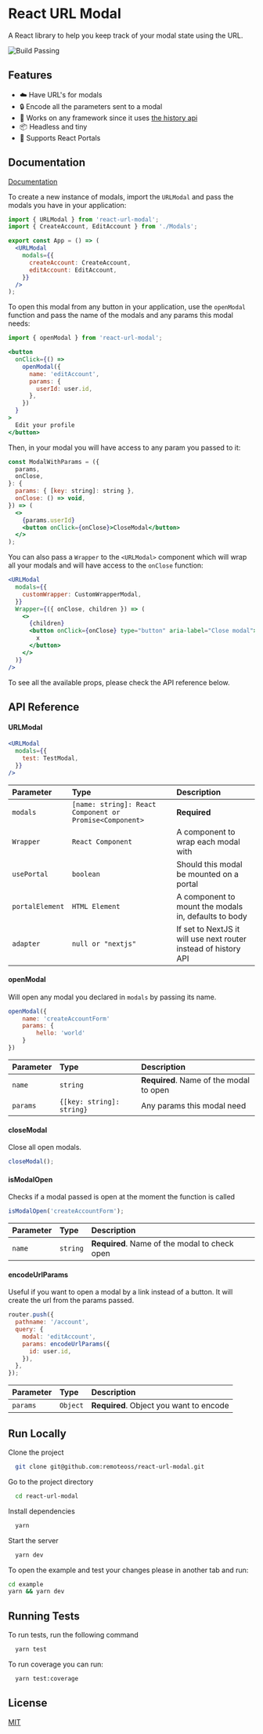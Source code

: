 # React URL Modal

A React library to help you keep track of your modal state using the URL.

![Build Passing](https://img.shields.io/github/checks-status/remoteoss/react-url-modal/main?style=flat-square)

## Features

- ☁️ Have URL's for modals
- 🔒 Encode all the parameters sent to a modal
- 🦄 Works on any framework since it uses [the history api](https://developer.mozilla.org/en-US/docs/Web/API/History_API)
- 📦 Headless and tiny
- 🚀 Supports React Portals

## Documentation

[Documentation](https://react-url-modal.vercel.app)

To create a new instance of modals, import the `URLModal` and pass the modals you have in your application:

```jsx
import { URLModal } from 'react-url-modal';
import { CreateAccount, EditAccount } from './Modals';

export const App = () => (
  <URLModal
    modals={{
      createAccount: CreateAccount,
      editAccount: EditAccount,
    }}
  />
);
```

To open this modal from any button in your application, use the `openModal` function and pass the name of the modals and any params this modal needs:

```jsx
import { openModal } from 'react-url-modal';

<button
  onClick={() =>
    openModal({
      name: 'editAccount',
      params: {
        userId: user.id,
      },
    })
  }
>
  Edit your profile
</button>
```

Then, in your modal you will have access to any param you passed to it:

```jsx
const ModalWithParams = ({
  params,
  onClose,
}: {
  params: { [key: string]: string },
  onClose: () => void,
}) => (
  <>
    {params.userId}
    <button onClick={onClose}>CloseModal</button>
  </>
);
```

You can also pass a `Wrapper` to the `<URLModal>` component which will wrap all your modals and will have access to the `onClose` function:

```jsx
<URLModal
  modals={{
    customWrapper: CustomWrapperModal,
  }}
  Wrapper={({ onClose, children }) => (
    <>
      {children}
      <button onClick={onClose} type="button" aria-label="Close modal">
        x
      </button>
    </>
  )}
/>
```

To see all the available props, please check the API reference below.

## API Reference

#### URLModal

```jsx
<URLModal
  modals={{
    test: TestModal,
  }}
/>
```

| Parameter       | Type                                                    | Description                                                     |
| :-------------- | :------------------------------------------------------ | :-------------------------------------------------------------- |
| `modals`        | `[name: string]: React Component or Promise<Component>` | **Required**                                                    |
| `Wrapper`       | `React Component`                                       | A component to wrap each modal with                             |
| `usePortal`     | `boolean`                                               | Should this modal be mounted on a portal                        |
| `portalElement` | `HTML Element`                                          | A component to mount the modals in, defaults to body            |
| `adapter`       | `null or "nextjs"`                                      | If set to NextJS it will use next router instead of history API |

#### openModal

Will open any modal you declared in `modals` by passing its name.

```js
openModal({
    name: 'createAccountForm'
    params: {
        hello: 'world'
    }
})
```

| Parameter | Type                      | Description                             |
| :-------- | :------------------------ | :-------------------------------------- |
| `name`    | `string`                  | **Required**. Name of the modal to open |
| `params`  | `{[key: string]: string}` | Any params this modal need              |

#### closeModal

Close all open modals.

```js
closeModal();
```

#### isModalOpen

Checks if a modal passed is open at the moment the function is called

```js
isModalOpen('createAccountForm');
```

| Parameter | Type     | Description                                   |
| :-------- | :------- | :-------------------------------------------- |
| `name`    | `string` | **Required**. Name of the modal to check open |

#### encodeUrlParams

Useful if you want to open a modal by a link instead of a button. It will create the url from the params passed.

```js
router.push({
  pathname: '/account',
  query: {
    modal: 'editAccount',
    params: encodeUrlParams({
      id: user.id,
    }),
  },
});
```

| Parameter | Type     | Description                             |
| :-------- | :------- | :-------------------------------------- |
| `params`  | `Object` | **Required**. Object you want to encode |

## Run Locally

Clone the project

```bash
  git clone git@github.com:remoteoss/react-url-modal.git
```

Go to the project directory

```bash
  cd react-url-modal
```

Install dependencies

```bash
  yarn
```

Start the server

```bash
  yarn dev
```

To open the example and test your changes please in another tab and run:

```bash
cd example
yarn && yarn dev
```

## Running Tests

To run tests, run the following command

```bash
  yarn test
```

To run coverage you can run:

```bash
  yarn test:coverage
```

## License

[MIT](https://choosealicense.com/licenses/mit/)
